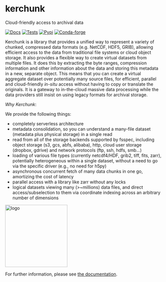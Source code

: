 # kerchunk

Cloud-friendly access to archival data

[![Docs](https://github.com/fsspec/kerchunk/actions/workflows/default.yml/badge.svg)](https://fsspec.github.io/kerchunk/)
[![Tests](https://github.com/fsspec/kerchunk/actions/workflows/tests.yml/badge.svg)](https://github.com/fsspec/kerchunk/actions/workflows/tests.yml)
[![Pypi](https://img.shields.io/pypi/v/kerchunk.svg)](https://pypi.python.org/pypi/kerchunk/)
[![Conda-forge](https://img.shields.io/conda/vn/conda-forge/kerchunk.svg)](https://anaconda.org/conda-forge/kerchunk)

Kerchunk is a library that provides a unified way to represent a variety of chunked, compressed
data formats (e.g. NetCDF, HDF5, GRIB),
allowing efficient access to the data from traditional file systems or cloud object storage.
It also provides a flexible way to create
virtual datasets from multiple files.  It does this by extracting the byte ranges,
compression information and other information about the
data and storing this metadata in a new, separate object.  This means that you can
create a virtual aggregate dataset over potentially many source
files, for efficient, parallel and cloud-friendly *in-situ* access without having to copy or
translate the originals. It is a gateway to in-the-cloud massive data processing while
the data providers still insist on using legacy formats for archival storage.

*Why Kerchunk*:

We provide the following things:

- completely serverless architecture
- metadata consolidation, so you can understand a many-file dataset (metadata plus physical storage) in a single read
- read from all of the storage backends supported by fsspec, including object storage (s3, gcs, abfs, alibaba), http,
  cloud user storage (dropbox, gdrive) and network protocols (ftp, ssh, hdfs, smb...)
- loading of various file types (currently netcdf4/HDF, grib2, tiff, fits, zarr), potentially heterogeneous within a
  single dataset, without a need to go via the specific driver (e.g., no need for h5py)
- asynchronous concurrent fetch of many data chunks in one go, amortizing the cost of latency
- parallel access with a library like zarr without any locks
- logical datasets viewing many (>~millions) data files, and direct access/subselection to them via coordinate
  indexing across an arbitrary number of dimensions


<img alt="logo" src="./kerchunk.png" width="200"/>


For further information, please see [the documentation](https://fsspec.github.io/kerchunk/).
